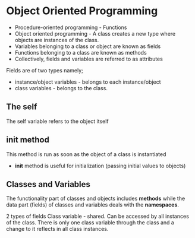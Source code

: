 # Object Oriented Programming

* Procedure-oriented programming - Functions
* Object oriented programming - A class creates a new type where objects are instances of the class.
* Variables belonging to a class or object are known as fields
* Functions belonging to a class are known as methods
* Collectively, fields and variables are referred to as attributes

Fields are of two types namely;

* instance/object variables - belongs to each instance/object
* class variables - belongs to the class.

## The self

The self variable refers to the object itself

## __init__ method
This method is run as soon as the object of a class is instantiated

* __init__ method is useful for initialization (passing initial values to objects)

## Classes and Variables

The functionality part of classes and objects includes __methods__ while the data part (fields) of classes and variables deals with the __namespaces__.

2 types of fields
Class variable - shared. Can be accessed by all instances of the class. There is only one class variable through the class and a change to it reflects in all class instances.
